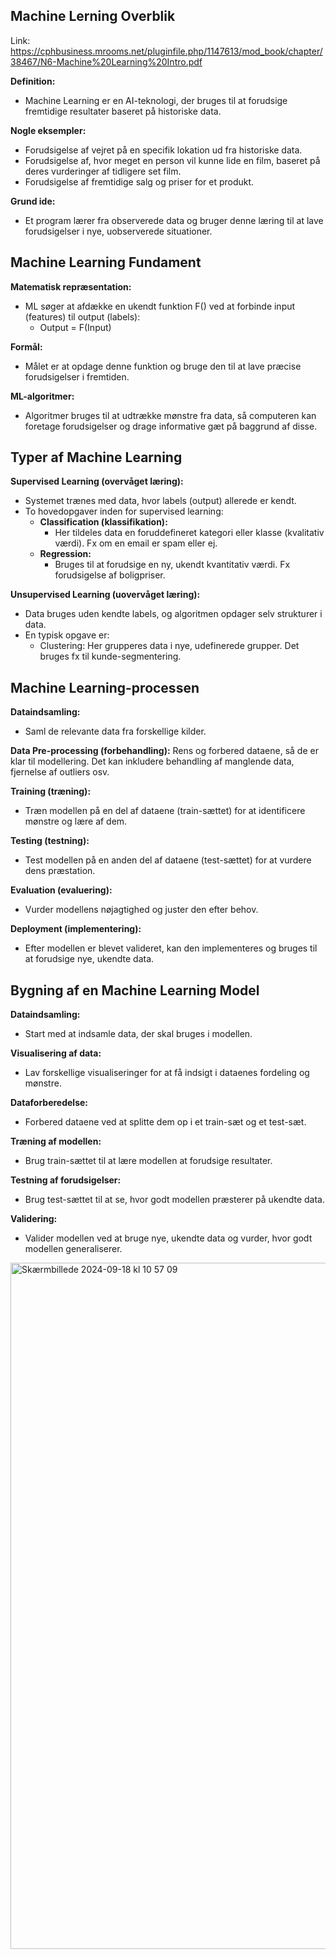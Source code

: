 ## Machine Lerning Overblik
Link: https://cphbusiness.mrooms.net/pluginfile.php/1147613/mod_book/chapter/38467/N6-Machine%20Learning%20Intro.pdf

**Definition:**
* Machine Learning er en AI-teknologi, der bruges til at forudsige fremtidige resultater baseret på historiske data.

**Nogle eksempler:**
* Forudsigelse af vejret på en specifik lokation ud fra historiske data.
* Forudsigelse af, hvor meget en person vil kunne lide en film, baseret på deres vurderinger af tidligere set film.
* Forudsigelse af fremtidige salg og priser for et produkt.

**Grund ide:**
* Et program lærer fra observerede data og bruger denne læring til at lave forudsigelser i nye, uobserverede situationer.

## Machine Learning Fundament

**Matematisk repræsentation:**
* ML søger at afdække en ukendt funktion F() ved at forbinde input (features) til output (labels):
  * Output = F(Input)

**Formål:**
* Målet er at opdage denne funktion og bruge den til at lave præcise forudsigelser i fremtiden.

**ML-algoritmer:**
* Algoritmer bruges til at udtrække mønstre fra data, så computeren kan foretage forudsigelser og drage informative gæt på baggrund af disse.

## Typer af Machine Learning
**Supervised Learning (overvåget læring):**

* Systemet trænes med data, hvor labels (output) allerede er kendt.
* To hovedopgaver inden for supervised learning:
  * **Classification (klassifikation):**
    * Her tildeles data en foruddefineret kategori eller klasse (kvalitativ værdi). Fx om en email er spam eller ej.
  * **Regression:**
    * Bruges til at forudsige en ny, ukendt kvantitativ værdi. Fx forudsigelse af boligpriser.
   
  
**Unsupervised Learning (uovervåget læring):**

* Data bruges uden kendte labels, og algoritmen opdager selv strukturer i data.
* En typisk opgave er:
  * Clustering: Her grupperes data i nye, udefinerede grupper. Det bruges fx til kunde-segmentering.
 
## Machine Learning-processen

**Dataindsamling:**
* Saml de relevante data fra forskellige kilder.

**Data Pre-processing (forbehandling):**
Rens og forbered dataene, så de er klar til modellering. Det kan inkludere behandling af manglende data, fjernelse af outliers osv.

**Training (træning):**
* Træn modellen på en del af dataene (train-sættet) for at identificere mønstre og lære af dem.

**Testing (testning):**
* Test modellen på en anden del af dataene (test-sættet) for at vurdere dens præstation.

**Evaluation (evaluering):**
* Vurder modellens nøjagtighed og juster den efter behov.

**Deployment (implementering):**
* Efter modellen er blevet valideret, kan den implementeres og bruges til at forudsige nye, ukendte data.

## Bygning af en Machine Learning Model
**Dataindsamling:**
* Start med at indsamle data, der skal bruges i modellen.

**Visualisering af data:**
* Lav forskellige visualiseringer for at få indsigt i dataenes fordeling og mønstre.

**Dataforberedelse:**
* Forbered dataene ved at splitte dem op i et train-sæt og et test-sæt.

**Træning af modellen:**
* Brug train-sættet til at lære modellen at forudsige resultater.

**Testning af forudsigelser:**
* Brug test-sættet til at se, hvor godt modellen præsterer på ukendte data.

**Validering:**
* Valider modellen ved at bruge nye, ukendte data og vurder, hvor godt modellen generaliserer.
<img width="1098" alt="Skærmbillede 2024-09-18 kl  10 57 09" src="https://github.com/user-attachments/assets/cf08997e-1fa6-472e-9dbf-ccee325d2db3">
